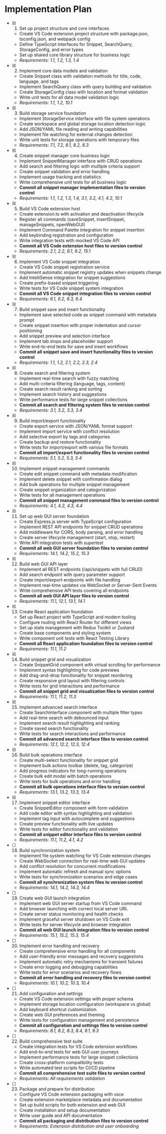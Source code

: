 # Implementation Plan

- [x] 1. Set up project structure and core interfaces

  - Create VS Code extension project structure with package.json, tsconfig.json, and webpack config
  - Define TypeScript interfaces for Snippet, SearchQuery, StorageConfig, and error types
  - Set up shared core library structure for business logic
  - _Requirements: 1.1, 1.2, 1.3, 1.4_

- [x] 2. Implement core data models and validation

  - Create Snippet class with validation methods for title, code, language, and tags
  - Implement SearchQuery class with query building and validation
  - Create StorageConfig class with location and format validation
  - Write unit tests for all data model validation logic
  - _Requirements: 1.1, 1.2, 10.1_

- [x] 3. Build storage service foundation

  - Implement StorageService interface with file system operations
  - Create workspace and global storage location detection logic
  - Add JSON/YAML file reading and writing capabilities
  - Implement file watching for external changes detection
  - Write unit tests for storage operations with temporary files
  - _Requirements: 7.1, 7.2, 8.1, 8.2, 8.3_

- [x] 4. Create snippet manager core business logic

  - Implement SnippetManager interface with CRUD operations
  - Add search and filtering logic with multiple criteria support
  - Create snippet validation and error handling
  - Implement usage tracking and statistics
  - Write comprehensive unit tests for all business logic
  - **Commit all snippet manager implementation files to version control**
  - _Requirements: 1.1, 1.2, 1.3, 1.4, 3.1, 3.2, 4.1, 4.2, 10.1_

- [x] 5. Build VS Code extension host

  - Create extension.ts with activation and deactivation lifecycle
  - Register all commands (saveSnippet, insertSnippet, manageSnippets, openWebGUI)
  - Implement Command Palette integration for snippet insertion
  - Add keybinding registration and configuration
  - Write integration tests with mocked VS Code API
  - **Commit all VS Code extension host files to version control**
  - _Requirements: 2.1, 2.2, 9.1, 9.2, 15.1_

- [x] 6. Implement VS Code snippet integration

  - Create VS Code snippet registration service
  - Implement automatic snippet registry updates when snippets change
  - Add IntelliSense integration for snippet suggestions
  - Create prefix-based snippet triggering
  - Write tests for VS Code snippet system integration
  - **Commit all VS Code snippet integration files to version control**
  - _Requirements: 6.1, 6.2, 6.3, 6.4_

- [x] 7. Build snippet save and insert functionality

  - Implement save selected code as snippet command with metadata prompt
  - Create snippet insertion with proper indentation and cursor positioning
  - Add snippet preview and selection interface
  - Implement tab stops and placeholder support
  - Write end-to-end tests for save and insert workflows
  - **Commit all snippet save and insert functionality files to version control**
  - _Requirements: 1.1, 1.2, 2.1, 2.2, 2.3, 2.4_

- [x] 8. Create search and filtering system

  - Implement real-time search with fuzzy matching
  - Add multi-criteria filtering (language, tags, content)
  - Create search result ranking and sorting
  - Implement search history and suggestions
  - Write performance tests for large snippet collections
  - **Commit all search and filtering system files to version control**
  - _Requirements: 3.1, 3.2, 3.3, 3.4_

- [x] 9. Build import/export functionality

  - Create export service with JSON/YAML format support
  - Implement import service with conflict resolution
  - Add selective export by tags and categories
  - Create backup and restore functionality
  - Write tests for import/export with various file formats
  - **Commit all import/export functionality files to version control**
  - _Requirements: 5.1, 5.2, 5.3, 5.4_

- [x] 10. Implement snippet management commands

  - Create edit snippet command with metadata modification
  - Implement delete snippet with confirmation dialog
  - Add bulk operations for multiple snippet management
  - Create snippet organization and categorization
  - Write tests for all management operations
  - **Commit all snippet management command files to version control**
  - _Requirements: 4.1, 4.2, 4.3, 4.4_

- [x] 11. Set up web GUI server foundation

  - Create Express.js server with TypeScript configuration
  - Implement REST API endpoints for snippet CRUD operations
  - Add middleware for CORS, body parsing, and error handling
  - Create server lifecycle management (start, stop, restart)
  - Write API integration tests with supertest
  - **Commit all web GUI server foundation files to version control**
  - _Requirements: 14.1, 14.2, 15.2, 15.3_

- [x] 12. Build web GUI API layer

  - Implement all REST endpoints (/api/snippets with full CRUD)
  - Add search endpoint with query parameter support
  - Create import/export endpoints with file handling
  - Implement real-time updates via WebSocket or Server-Sent Events
  - Write comprehensive API tests covering all endpoints
  - **Commit all web GUI API layer files to version control**
  - _Requirements: 11.1, 12.1, 13.1, 14.1_

- [x] 13. Create React application foundation

  - Set up React project with TypeScript and modern tooling
  - Configure routing with React Router for different views
  - Set up state management with Redux Toolkit or Zustand
  - Create base components and styling system
  - Write component unit tests with React Testing Library
  - **Commit all React application foundation files to version control**
  - _Requirements: 11.1, 11.2_

- [x] 14. Build snippet grid and visualization

  - Create SnippetGrid component with virtual scrolling for performance
  - Implement syntax highlighting for code previews
  - Add drag-and-drop functionality for snippet reordering
  - Create responsive grid layout with filtering controls
  - Write tests for grid interactions and performance
  - **Commit all snippet grid and visualization files to version control**
  - _Requirements: 11.1, 11.2, 11.3_

- [x] 15. Implement advanced search interface

  - Create SearchInterface component with multiple filter types
  - Add real-time search with debounced input
  - Implement search result highlighting and ranking
  - Create saved search functionality
  - Write tests for search interactions and performance
  - **Commit all advanced search interface files to version control**
  - _Requirements: 12.1, 12.2, 12.3, 12.4_

- [x] 16. Build bulk operations interface

  - Create multi-select functionality for snippet grid
  - Implement bulk actions toolbar (delete, tag, categorize)
  - Add progress indicators for long-running operations
  - Create bulk edit modal with batch operations
  - Write tests for bulk operations and error handling
  - **Commit all bulk operations interface files to version control**
  - _Requirements: 13.1, 13.2, 13.3, 13.4_

- [x] 17. Implement snippet editor interface

  - Create SnippetEditor component with form validation
  - Add code editor with syntax highlighting and validation
  - Implement tag input with autocomplete and suggestions
  - Create preview functionality with live updates
  - Write tests for editor functionality and validation
  - **Commit all snippet editor interface files to version control**
  - _Requirements: 11.1, 11.2, 4.1, 4.2_

- [ ] 18. Build synchronization system

  - Implement file system watching for VS Code extension changes
  - Create WebSocket connection for real-time web GUI updates
  - Add conflict resolution for concurrent modifications
  - Implement automatic refresh and manual sync options
  - Write tests for synchronization scenarios and edge cases
  - **Commit all synchronization system files to version control**
  - _Requirements: 14.1, 14.2, 14.3, 14.4_

- [ ] 19. Create web GUI launch integration

  - Implement web GUI server startup from VS Code command
  - Add browser launching with correct local server URL
  - Create server status monitoring and health checks
  - Implement graceful server shutdown on VS Code exit
  - Write tests for server lifecycle and browser integration
  - **Commit all web GUI launch integration files to version control**
  - _Requirements: 15.1, 15.2, 15.3, 15.4_

- [ ] 20. Implement error handling and recovery

  - Create comprehensive error handling for all components
  - Add user-friendly error messages and recovery suggestions
  - Implement automatic retry mechanisms for transient failures
  - Create error logging and debugging capabilities
  - Write tests for error scenarios and recovery flows
  - **Commit all error handling and recovery files to version control**
  - _Requirements: 10.1, 10.2, 10.3, 10.4_

- [ ] 21. Add configuration and settings

  - Create VS Code extension settings with proper schema
  - Implement storage location configuration (workspace vs global)
  - Add keyboard shortcut customization
  - Create web GUI preferences and theming
  - Write tests for configuration management and persistence
  - **Commit all configuration and settings files to version control**
  - _Requirements: 8.1, 8.2, 8.3, 8.4, 9.1, 9.3_

- [ ] 22. Build comprehensive test suite

  - Create integration tests for VS Code extension workflows
  - Add end-to-end tests for web GUI user journeys
  - Implement performance tests for large snippet collections
  - Create cross-platform compatibility tests
  - Write automated test scripts for CI/CD pipeline
  - **Commit all comprehensive test suite files to version control**
  - _Requirements: All requirements validation_

- [ ] 23. Package and prepare for distribution
  - Configure VS Code extension packaging with vsce
  - Create extension marketplace metadata and documentation
  - Set up build scripts for both extension and web GUI
  - Create installation and setup documentation
  - Write user guide and API documentation
  - **Commit all packaging and distribution files to version control**
  - _Requirements: Extension distribution and user onboarding_
